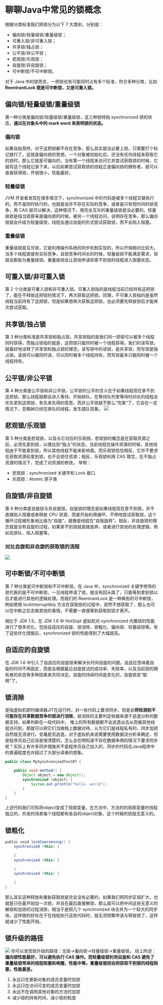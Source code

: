 # 聊聊Java中常见的锁概念
根据分类标准我们把锁分为以下 7 大类别，分别是：

*   偏向锁/轻量级锁/重量级锁；
*   可重入锁/非可重入锁；
*   共享锁/独占锁；
*   公平锁/非公平锁；
*   悲观锁/乐观锁；
*   自旋锁/非自旋锁；
*   可中断锁/不可中断锁。

对于 Java 中的锁而言，一把锁也有可能同时占有多个标准，符合多种分类，比如 **ReentrantLock 既是可中断锁，又是可重入锁。** 

偏向锁/轻量级锁/重量级锁
-------------

第一种分类是偏向锁/轻量级锁/重量级锁，这三种锁特指 synchronized 锁的状态，**通过在对象头中的 mark word 来表明锁的状态。** 

### 偏向锁

如果自始至终，对于这把锁都不存在竞争，那么其实就没必要上锁，只需要打个标记就行了，这就是偏向锁的思想。一个对象被初始化后，还没有任何线程来获取它的锁时，那么它就是可偏向的，当有第一个线程来访问它并尝试获取锁的时候，它就将这个线程记录下来，以后如果尝试获取锁的线程正是偏向锁的拥有者，就可以直接获得锁，开销很小，性能最好。

### 轻量级锁

JVM 开发者发现在很多情况下，synchronized 中的代码是被多个线程交替执行的，而不是同时执行的，也就是说并不存在实际的竞争，或者是只有短时间的锁竞争，用 CAS 就可以解决，这种情况下，用完全互斥的重量级锁是没必要的。轻量级锁是指当锁原来是偏向锁的时候，被另一个线程访问，说明存在竞争，那么偏向锁就会升级为轻量级锁，线程会通过自旋的形式尝试获取锁，而不会陷入阻塞。

### 重量级锁

重量级锁是互斥锁，它是利用操作系统的同步机制实现的，所以开销相对比较大。当多个线程直接有实际竞争，且锁竞争时间长的时候，轻量级锁不能满足需求，锁就会膨胀为重量级锁。重量级锁会让其他申请却拿不到锁的线程进入阻塞状态。

可重入锁/非可重入锁
----------

第 2 个分类是可重入锁和非可重入锁。可重入锁指的是线程当前已经持有这把锁了，能在不释放这把锁的情况下，再次获取这把锁。同理，不可重入锁指的是虽然线程当前持有了这把锁，但是如果想再次获取这把锁，也必须要先释放锁后才能再次尝试获取。

共享锁/独占锁
-------

第 3 种分类标准是共享锁和独占锁。共享锁指的是我们同一把锁可以被多个线程同时获得，而独占锁指的就是，这把锁只能同时被一个线程获得。我们的读写锁，就最好地诠释了共享锁和独占锁的理念。读写锁中的读锁，是共享锁，而写锁是独占锁。读锁可以被同时读，可以同时被多个线程持有，而写锁最多只能同时被一个线程持有。

公平锁/非公平锁
--------

第 4 种分类是公平锁和非公平锁。公平锁的公平的含义在于如果线程现在拿不到这把锁，那么线程就都会进入等待，开始排队，在等待队列里等待时间长的线程会优先拿到这把锁，有先来先得的意思。而非公平锁就不那么“完美”了，它会在一定情况下，忽略掉已经在排队的线程，发生插队现象。 ![](https://p3-juejin.byteimg.com/tos-cn-i-k3u1fbpfcp/e04dc1db013a4d959cc2f97e32f8178c~tplv-k3u1fbpfcp-zoom-in-crop-mark:1512:0:0:0.awebp)

悲观锁/乐观锁
-------

第 5 种分类是悲观锁，以及与它对应的乐观锁。悲观锁的概念是在获取资源之前，必须先拿到锁，以便达到“独占”的状态，当前线程在操作资源的时候，其他线程由于不能拿到锁，所以其他线程不能来影响我。而乐观锁恰恰相反，它并不要求在获取资源前拿到锁，也不会锁住资源；相反，乐观锁利用 CAS 理念，在不独占资源的情况下，完成了对资源的修改。 举例：

*   悲观锁：synchronized 关键字和 Lock 接口.
*   乐观锁：Atomic 原子类

自旋锁/非自旋锁
--------

第 6 种分类是自旋锁与非自旋锁。自旋锁的理念是如果线程现在拿不到锁，并不直接陷入阻塞或者释放 CPU 资源，而是开始利用循环，不停地尝试获取锁，这个循环过程被形象地比喻为“自旋”，就像是线程在“自我旋转”。相反，非自旋锁的理念就是没有自旋的过程，如果拿不到锁就直接放弃，或者进行其他的处理逻辑，例如去排队、陷入阻塞等。

### 对比自旋和非自旋的获取锁的流程

![](https://p3-juejin.byteimg.com/tos-cn-i-k3u1fbpfcp/6f720ff0a11d4b5aa45db2bc87256eb4~tplv-k3u1fbpfcp-zoom-in-crop-mark:1512:0:0:0.awebp)

可中断锁/不可中断锁
----------

第 7 种分类是可中断锁和不可中断锁。在 Java 中，synchronized 关键字修饰的锁代表的是不可中断锁，一旦线程申请了锁，就没有回头路了，只能等到拿到锁以后才能进行其他的逻辑处理。而我们的 ReentrantLock 是一种典型的可中断锁，例如使用 lockInterruptibly 方法在获取锁的过程中，突然不想获取了，那么也可以在中断之后去做其他的事情，不需要一直傻等到获取到锁才离开。

相比于 JDK 1.5，在 JDK 1.6 中 HotSopt 虚拟机对 synchronized 内置锁的性能进行了很多优化，包括自适应的自旋、锁消除、锁粗化、偏向锁、轻量级锁等。有了这些优化措施后，synchronized 锁的性能得到了大幅提高。

自适应的自旋锁
-------

在 JDK 1.6 中引入了自适应的自旋锁来解决长时间自旋的问题。自适应意味着自旋的时间不再固定，而是会根据最近自旋尝试的成功率、失败率，以及当前锁的拥有者的状态等多种因素来共同决定。自旋的持续时间是变化的，自旋锁变“聪明”了。

锁消除
---

是指虚拟机即时编译器JIT在运行时，对一些代码上要求同步，但是会**将检测到不可能存在共享数据竞争的锁进行消除**。锁消除的主要判定依据来源于逃逸分析的数据支持，如果判断在一段代码中， 堆上的所有数据都不会逃逸出去从而被其他线程访问到，那就可以把它们当做栈上数据对待，认为它们是线程私有的，同步加锁自然就无须进行。变鼂是否逃逸，对于虚拟机来说需要使用数据流分析来确定，但是程序员自己应该是很清楚的，怎么会在明知道不存在数据争用的情况下要求同步呢？实际上有许多同步措施并不是程序员自己加入的，同步的代码在Java程序中的普遍程度也许超过了大部分读者的想象。

```java
public class MySynchronizedTest07 {

    public void method() {
        Object object = new Object();
        synchronized (object) {
            System.out.println("hello  world");
        }
    }
}

```

上述代码我们可知将object变成了局部变量，在方法中，方法的的局部变量时线程独立的，并发的场景每个线程都有各自的object对象，这个时候的锁就无意义的。

锁粗化
---

```java
public void lockCoarsening() {
    synchronized (this) {
        
    }
    synchronized (this) {
        
    }
    synchronized (this) {
        
    }
}

```

那么其实这种释放和重新获取锁是完全没有必要的，如果我们把同步区域扩大，也就是只在最开始加一次锁，并且在最后直接解锁，那么就可以把中间这些无意义的解锁和加锁的过程消除，相当于是把几个 synchronized 块合并为一个较大的同步块。这样做的好处在于在线程执行这些代码时，就无须频繁申请与释放锁了，这样就减少了性能开销。

锁升级的路径
------

![](https://p3-juejin.byteimg.com/tos-cn-i-k3u1fbpfcp/14f4003f2249456d893008fbc142b864~tplv-k3u1fbpfcp-zoom-in-crop-mark:1512:0:0:0.awebp)
 你可以发现锁升级的路径：无锁→偏向锁→轻量级锁→重量级锁。 综上所述：**偏向锁性能最好，可以避免执行 CAS 操作。而轻量级锁利用自旋和 CAS 避免了重量级锁带来的线程阻塞和唤醒，性能中等。重量级锁则会把获取不到锁的线程阻塞，性能最差。** 

1.  永远只在更新对象的成员变量时加锁
2.  永远只在访问可变的成员变量时加锁
3.  永远不在调用其他对象的方法时加锁
4.  减少锁的持有时间、减小锁的粒度
